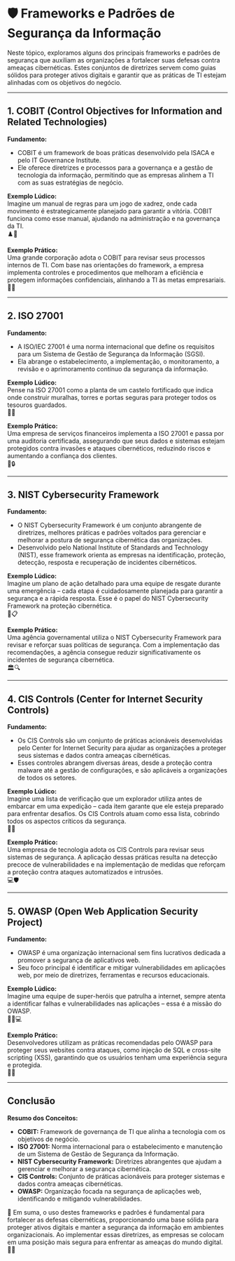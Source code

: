 # 🛡️ Frameworks e Padrões de Segurança da Informação

Neste tópico, exploramos alguns dos principais frameworks e padrões de segurança que auxiliam as organizações a fortalecer suas defesas contra ameaças cibernéticas. Estes conjuntos de diretrizes servem como guias sólidos para proteger ativos digitais e garantir que as práticas de TI estejam alinhadas com os objetivos do negócio.

---

## 1. COBIT (Control Objectives for Information and Related Technologies)

**Fundamento:**  
- COBIT é um framework de boas práticas desenvolvido pela ISACA e pelo IT Governance Institute.  
- Ele oferece diretrizes e processos para a governança e a gestão de tecnologia da informação, permitindo que as empresas alinhem a TI com as suas estratégias de negócio.

**Exemplo Lúdico:**  
Imagine um manual de regras para um jogo de xadrez, onde cada movimento é estrategicamente planejado para garantir a vitória. COBIT funciona como esse manual, ajudando na administração e na governança da TI.  
♟️📘

**Exemplo Prático:**  
Uma grande corporação adota o COBIT para revisar seus processos internos de TI. Com base nas orientações do framework, a empresa implementa controles e procedimentos que melhoram a eficiência e protegem informações confidenciais, alinhando a TI às metas empresariais.  
🏢✅

---

## 2. ISO 27001

**Fundamento:**  
- A ISO/IEC 27001 é uma norma internacional que define os requisitos para um Sistema de Gestão de Segurança da Informação (SGSI).  
- Ela abrange o estabelecimento, a implementação, o monitoramento, a revisão e o aprimoramento contínuo da segurança da informação.

**Exemplo Lúdico:**  
Pense na ISO 27001 como a planta de um castelo fortificado que indica onde construir muralhas, torres e portas seguras para proteger todos os tesouros guardados.  
🏰📐

**Exemplo Prático:**  
Uma empresa de serviços financeiros implementa a ISO 27001 e passa por uma auditoria certificada, assegurando que seus dados e sistemas estejam protegidos contra invasões e ataques cibernéticos, reduzindo riscos e aumentando a confiança dos clientes.  
💼🔒

---

## 3. NIST Cybersecurity Framework

**Fundamento:**  
- O NIST Cybersecurity Framework é um conjunto abrangente de diretrizes, melhores práticas e padrões voltados para gerenciar e melhorar a postura de segurança cibernética das organizações.  
- Desenvolvido pelo National Institute of Standards and Technology (NIST), esse framework orienta as empresas na identificação, proteção, detecção, resposta e recuperação de incidentes cibernéticos.

**Exemplo Lúdico:**  
Imagine um plano de ação detalhado para uma equipe de resgate durante uma emergência – cada etapa é cuidadosamente planejada para garantir a segurança e a rápida resposta. Esse é o papel do NIST Cybersecurity Framework na proteção cibernética.  
🚒📋

**Exemplo Prático:**  
Uma agência governamental utiliza o NIST Cybersecurity Framework para revisar e reforçar suas políticas de segurança. Com a implementação das recomendações, a agência consegue reduzir significativamente os incidentes de segurança cibernética.  
🏛️🔍

---

## 4. CIS Controls (Center for Internet Security Controls)

**Fundamento:**  
- Os CIS Controls são um conjunto de práticas acionáveis desenvolvidas pelo Center for Internet Security para ajudar as organizações a proteger seus sistemas e dados contra ameaças cibernéticas.  
- Esses controles abrangem diversas áreas, desde a proteção contra malware até a gestão de configurações, e são aplicáveis a organizações de todos os setores.

**Exemplo Lúdico:**  
Imagine uma lista de verificação que um explorador utiliza antes de embarcar em uma expedição – cada item garante que ele esteja preparado para enfrentar desafios. Os CIS Controls atuam como essa lista, cobrindo todos os aspectos críticos da segurança.  
📝🧭

**Exemplo Prático:**  
Uma empresa de tecnologia adota os CIS Controls para revisar seus sistemas de segurança. A aplicação dessas práticas resulta na detecção precoce de vulnerabilidades e na implementação de medidas que reforçam a proteção contra ataques automatizados e intrusões.  
💻🛡️

---

## 5. OWASP (Open Web Application Security Project)

**Fundamento:**  
- OWASP é uma organização internacional sem fins lucrativos dedicada a promover a segurança de aplicativos web.  
- Seu foco principal é identificar e mitigar vulnerabilidades em aplicações web, por meio de diretrizes, ferramentas e recursos educacionais.

**Exemplo Lúdico:**  
Imagine uma equipe de super-heróis que patrulha a internet, sempre atenta a identificar falhas e vulnerabilidades nas aplicações – essa é a missão do OWASP.  
🦸‍♂️💻

**Exemplo Prático:**  
Desenvolvedores utilizam as práticas recomendadas pelo OWASP para proteger seus websites contra ataques, como injeção de SQL e cross-site scripting (XSS), garantindo que os usuários tenham uma experiência segura e protegida.  
🔧🌐

---

## Conclusão

**Resumo dos Conceitos:**  
- **COBIT:** Framework de governança de TI que alinha a tecnologia com os objetivos de negócio.  
- **ISO 27001:** Norma internacional para o estabelecimento e manutenção de um Sistema de Gestão de Segurança da Informação.  
- **NIST Cybersecurity Framework:** Diretrizes abrangentes que ajudam a gerenciar e melhorar a segurança cibernética.  
- **CIS Controls:** Conjunto de práticas acionáveis para proteger sistemas e dados contra ameaças cibernéticas.  
- **OWASP:** Organização focada na segurança de aplicações web, identificando e mitigando vulnerabilidades.

🌟 Em suma, o uso destes frameworks e padrões é fundamental para fortalecer as defesas cibernéticas, proporcionando uma base sólida para proteger ativos digitais e manter a segurança da informação em ambientes organizacionais. Ao implementar essas diretrizes, as empresas se colocam em uma posição mais segura para enfrentar as ameaças do mundo digital.  
🚀🔐